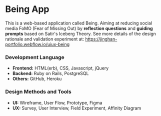 # Being App
This is a web-based application called Being. Aiming at reducing social media FoMO (Fear of Missing Out) by **reflection questions** and **guiding prompts** based on Satir's Iceberg Theory.
See more details of the design rationale and validation experiment at: https://jinghan-portfolio.webflow.io/uiux-being

### Development Language
* **Frontend:** HTML(erb), CSS, Javascript, jQuery
* **Backend:** Ruby on Rails, PostgreSQL
* **Others:** GitHub, Heroku

### Design Methods and Tools
* **UI:** Wireframe, User Flow, Prototype, Figma
* **UX:** Survey, User Interview, Field Experiment, Affinity Diagram
